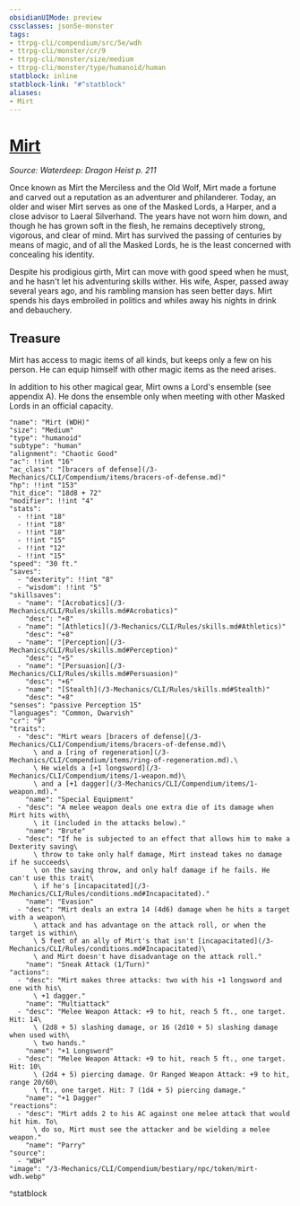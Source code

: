 ```yaml
---
obsidianUIMode: preview
cssclasses: json5e-monster
tags:
- ttrpg-cli/compendium/src/5e/wdh
- ttrpg-cli/monster/cr/9
- ttrpg-cli/monster/size/medium
- ttrpg-cli/monster/type/humanoid/human
statblock: inline
statblock-link: "#^statblock"
aliases:
- Mirt
---
```

# [Mirt](3-Mechanics\CLI\Compendium\bestiary\npc/mirt-wdh.md)
*Source: Waterdeep: Dragon Heist p. 211*  

Once known as Mirt the Merciless and the Old Wolf, Mirt made a fortune and carved out a reputation as an adventurer and philanderer. Today, an older and wiser Mirt serves as one of the Masked Lords, a Harper, and a close advisor to Laeral Silverhand. The years have not worn him down, and though he has grown soft in the flesh, he remains deceptively strong, vigorous, and clear of mind. Mirt has survived the passing of centuries by means of magic, and of all the Masked Lords, he is the least concerned with concealing his identity.

Despite his prodigious girth, Mirt can move with good speed when he must, and he hasn't let his adventuring skills wither. His wife, Asper, passed away several years ago, and his rambling mansion has seen better days. Mirt spends his days embroiled in politics and whiles away his nights in drink and debauchery.

## Treasure

Mirt has access to magic items of all kinds, but keeps only a few on his person. He can equip himself with other magic items as the need arises.

In addition to his other magical gear, Mirt owns a Lord's ensemble (see appendix A). He dons the ensemble only when meeting with other Masked Lords in an official capacity.

```statblock
"name": "Mirt (WDH)"
"size": "Medium"
"type": "humanoid"
"subtype": "human"
"alignment": "Chaotic Good"
"ac": !!int "16"
"ac_class": "[bracers of defense](/3-Mechanics/CLI/Compendium/items/bracers-of-defense.md)"
"hp": !!int "153"
"hit_dice": "18d8 + 72"
"modifier": !!int "4"
"stats":
  - !!int "18"
  - !!int "18"
  - !!int "18"
  - !!int "15"
  - !!int "12"
  - !!int "15"
"speed": "30 ft."
"saves":
  - "dexterity": !!int "8"
  - "wisdom": !!int "5"
"skillsaves":
  - "name": "[Acrobatics](/3-Mechanics/CLI/Rules/skills.md#Acrobatics)"
    "desc": "+8"
  - "name": "[Athletics](/3-Mechanics/CLI/Rules/skills.md#Athletics)"
    "desc": "+8"
  - "name": "[Perception](/3-Mechanics/CLI/Rules/skills.md#Perception)"
    "desc": "+5"
  - "name": "[Persuasion](/3-Mechanics/CLI/Rules/skills.md#Persuasion)"
    "desc": "+6"
  - "name": "[Stealth](/3-Mechanics/CLI/Rules/skills.md#Stealth)"
    "desc": "+8"
"senses": "passive Perception 15"
"languages": "Common, Dwarvish"
"cr": "9"
"traits":
  - "desc": "Mirt wears [bracers of defense](/3-Mechanics/CLI/Compendium/items/bracers-of-defense.md)\
      \ and a [ring of regeneration](/3-Mechanics/CLI/Compendium/items/ring-of-regeneration.md).\
      \ He wields a [+1 longsword](/3-Mechanics/CLI/Compendium/items/1-weapon.md)\
      \ and a [+1 dagger](/3-Mechanics/CLI/Compendium/items/1-weapon.md)."
    "name": "Special Equipment"
  - "desc": "A melee weapon deals one extra die of its damage when Mirt hits with\
      \ it (included in the attacks below)."
    "name": "Brute"
  - "desc": "If he is subjected to an effect that allows him to make a Dexterity saving\
      \ throw to take only half damage, Mirt instead takes no damage if he succeeds\
      \ on the saving throw, and only half damage if he fails. He can't use this trait\
      \ if he's [incapacitated](/3-Mechanics/CLI/Rules/conditions.md#Incapacitated)."
    "name": "Evasion"
  - "desc": "Mirt deals an extra 14 (4d6) damage when he hits a target with a weapon\
      \ attack and has advantage on the attack roll, or when the target is within\
      \ 5 feet of an ally of Mirt's that isn't [incapacitated](/3-Mechanics/CLI/Rules/conditions.md#Incapacitated)\
      \ and Mirt doesn't have disadvantage on the attack roll."
    "name": "Sneak Attack (1/Turn)"
"actions":
  - "desc": "Mirt makes three attacks: two with his +1 longsword and one with his\
      \ +1 dagger."
    "name": "Multiattack"
  - "desc": "Melee Weapon Attack: +9 to hit, reach 5 ft., one target. Hit: 14\
      \ (2d8 + 5) slashing damage, or 16 (2d10 + 5) slashing damage when used with\
      \ two hands."
    "name": "+1 Longsword"
  - "desc": "Melee Weapon Attack: +9 to hit, reach 5 ft., one target. Hit: 10\
      \ (2d4 + 5) piercing damage. Or Ranged Weapon Attack: +9 to hit, range 20/60\
      \ ft., one target. Hit: 7 (1d4 + 5) piercing damage."
    "name": "+1 Dagger"
"reactions":
  - "desc": "Mirt adds 2 to his AC against one melee attack that would hit him. To\
      \ do so, Mirt must see the attacker and be wielding a melee weapon."
    "name": "Parry"
"source":
  - "WDH"
"image": "/3-Mechanics/CLI/Compendium/bestiary/npc/token/mirt-wdh.webp"
```
^statblock